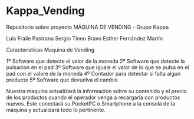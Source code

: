 # Kappa_Vending
Repositorio sobre proyecto MÁQUINA DE VENDING - Grupo Kappa

Luis Fraile Pastrana
Sergio Tineo Bravo
Esther Fernández Martín

Caracteristicas Maquina de Vending

1º Software que detecte el valor de la moneda
2º Software que detecte la pulsacion en el pad
3º Software que iguale el valor de lo que se pulsa en el pad con el valore de la moneda
4º Contador para detectar si falta algun producto
5º Software que devuelva el cambio 

Nuestra maquina actualizará la informacion sobre su contenido y el precio de los productos cuando el operador venga a recargarla con productos nuevos. Este conectará su PocketPC o Smartphone a la consola de la máquina y actualizará todo lo pertinente.
